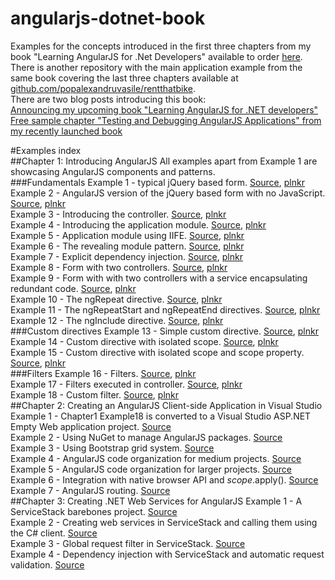 angularjs-dotnet-book
=====================

Examples for the concepts introduced in the first three chapters from my book "Learning AngularJS for .Net Developers" available to order [here](http://bit.ly/1sUFzQj).  
There is another repository with the main application example from the same book covering the last three chapters available at  [github.com/popalexandruvasile/rentthatbike](https://github.com/popalexandruvasile/rentthatbike).  
There are two blog posts introducing this book:  
[Announcing my upcoming book "Learning AngularJS for .NET developers"](http://alexvpop.blogspot.co.uk/2014/06/announcing-learning-angularjs-dotnet.html)  
[Free sample chapter "Testing and Debugging AngularJS Applications" from my recently launched book](http://alexvpop.blogspot.com/2014/07/free-sample-chapter-testing-angularjs.html)  

#Examples index  
##Chapter 1: Introducing AngularJS
All examples apart from Example 1 are showcasing AngularJS components and patterns.   
###Fundamentals
Example 1 - typical jQuery based form. [Source](Chapter1/Example1), [plnkr](http://plnkr.co/edit/nqF38J?p=preview)  
Example 2 - AngularJS version of the jQuery based form with no JavaScript. [Source](Chapter1/Example2), [plnkr](http://plnkr.co/edit/UNRH3j?p=preview)  
Example 3 - Introducing the controller. [Source](Chapter1/Example3), [plnkr](http://plnkr.co/edit/qbNJm4?p=preview)  
Example 4 - Introducing the application module. [Source](Chapter1/Example4), [plnkr](http://plnkr.co/edit/yWVc96?p=preview)  
Example 5 - Application module using IIFE. [Source](Chapter1/Example5), [plnkr](http://plnkr.co/edit/hxVxHU?p=preview)  
Example 6 - The revealing module pattern. [Source](Chapter1/Example6), [plnkr](http://plnkr.co/edit/YFvyEa?p=preview)  
Example 7 - Explicit dependency injection. [Source](Chapter1/Example7), [plnkr](http://plnkr.co/edit/73Y9yf?p=preview)  
Example 8 - Form with two controllers. [Source](Chapter1/Example8), [plnkr](http://plnkr.co/edit/gmyCY8?p=preview)  
Example 9 - Form with with two controllers with a service encapsulating redundant code. [Source](Chapter1/Example9), [plnkr](http://plnkr.co/edit/a4AwKj?p=preview)  
Example 10 - The ngRepeat directive. [Source](Chapter1/Example10), [plnkr](http://plnkr.co/edit/ap8vhe?p=preview)  
Example 11 - The ngRepeatStart and ngRepeatEnd directives. [Source](Chapter1/Example11), [plnkr](http://plnkr.co/edit/XP1Qpy?p=info)  
Example 12 - The ngInclude directive. [Source](Chapter1/Example12), [plnkr](http://plnkr.co/edit/cm5le9?p=preview)  
###Custom directives
Example 13 - Simple custom directive. [Source](Chapter1/Example13), [plnkr](http://plnkr.co/edit/KSILvS?p=preview)  
Example 14 - Custom directive with isolated scope. [Source](Chapter1/Example14), [plnkr](http://plnkr.co/edit/OjvHhD?p=preview)  
Example 15 - Custom directive with isolated scope and scope property. [Source](Chapter1/Example15), [plnkr](http://plnkr.co/edit/5shUaa?p=preview)  
###Filters
Example 16 - Filters. [Source](Chapter1/Example16), [plnkr](http://plnkr.co/edit/hN9PBZ?p=preview)  
Example 17 - Filters executed in controller. [Source](Chapter1/Example17), [plnkr](http://plnkr.co/edit/CVYRe0?p=preview)  
Example 18 - Custom filter. [Source](Chapter1/Example18), [plnkr](http://plnkr.co/edit/Sq0jGg?p=preview)  
##Chapter 2: Creating an AngularJS Client-side Application in Visual Studio
Example 1 - Chapter1 Example18 is converted to a Visual Studio ASP.NET Empty Web application project. [Source](Chapter2/Example1)  
Example 2 - Using NuGet to manage AngularJS packages. [Source](Chapter2/Example2)  
Example 3 - Using Bootstrap grid system. [Source](Chapter2/Example3)  
Example 4 - AngularJS code organization for medium projects. [Source](Chapter2/Example4)  
Example 5 - AngularJS code organization for larger projects. [Source](Chapter2/Example5)  
Example 6 - Integration with native browser API and $scope.$apply(). [Source](Chapter2/Example6)  
Example 7 - AngularJS routing. [Source](Chapter2/Example7)  
##Chapter 3: Creating .NET Web Services for AngularJS
Example 1 - A ServiceStack barebones project. [Source](Chapter3/Example1)  
Example 2 - Creating web services in ServiceStack and calling them using the C# client. [Source](Chapter3/Example2)  
Example 3 - Global request filter in ServiceStack. [Source](Chapter3/Example3)  
Example 4 - Dependency injection with ServiceStack and automatic request validation. [Source](Chapter3/Example4)  
